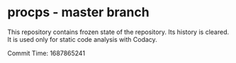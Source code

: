 # procps - master branch

This repository contains frozen state of the repository.
Its history is cleared. It is used only for static code
analysis with Codacy.

Commit Time: 1687865241